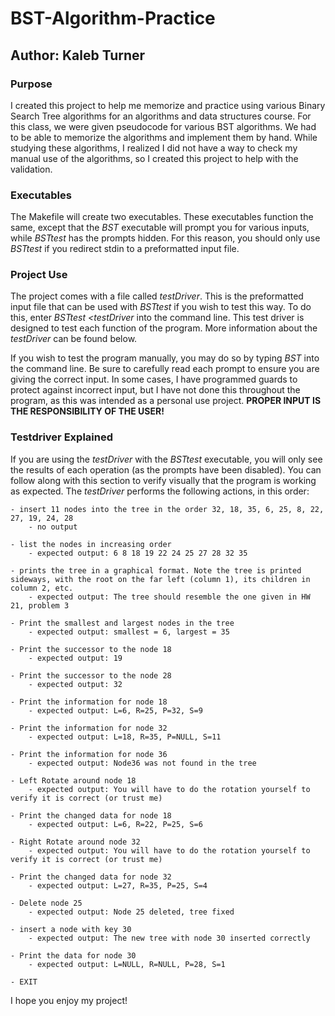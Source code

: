 # BST-Algorithm-Practice
## Author: Kaleb Turner
### Purpose  
I created this project to help me memorize and practice using various Binary Search Tree algorithms for an algorithms and data structures course. For this class, we were given pseudocode for various BST algorithms. We had to be able to memorize the algorithms and implement them by hand. While studying these algorithms, I realized I did not have a way to check my manual use of the algorithms, so I created this project to help with the validation.  
### Executables
The Makefile will create two executables. These executables function the same, except that the *BST* executable will prompt you for various inputs, while *BSTtest* has the prompts hidden. For this reason, you should only use *BSTtest* if you redirect stdin to a preformatted input file.
### Project Use
The project comes with a file called *testDriver*. This is the preformatted input file that can be used with *BSTtest* if you wish to test this way. To do this, enter *BSTtest <testDriver* into the command line. This test driver is designed to test each function of the program. More information about the *testDriver* can be found below.

If you wish to test the program manually, you may do so by typing *BST* into the command line. Be sure to carefully read each prompt to ensure you are giving the correct input. In some cases, I have programmed guards to protect against incorrect input, but I have not done this throughout the program, as this was intended as a personal use project. **PROPER INPUT IS THE RESPONSIBILITY OF THE USER!** 

### Testdriver Explained
If you are using the *testDriver* with the *BSTtest* executable, you will only see the results of each operation (as the prompts have been disabled). You can follow along with this section to verify visually that the program is working as expected.
The *testDriver* performs the following actions, in this order:  

	- insert 11 nodes into the tree in the order 32, 18, 35, 6, 25, 8, 22, 27, 19, 24, 28
		- no output
		
	- list the nodes in increasing order
		- expected output: 6 8 18 19 22 24 25 27 28 32 35
		
	- prints the tree in a graphical format. Note the tree is printed sideways, with the root on the far left (column 1), its children in column 2, etc.
		- expected output: The tree should resemble the one given in HW 21, problem 3
		
	- Print the smallest and largest nodes in the tree
		- expected output: smallest = 6, largest = 35
		
	- Print the successor to the node 18
		- expected output: 19
		
	- Print the successor to the node 28
		- expected output: 32
		
	- Print the information for node 18
		- expected output: L=6, R=25, P=32, S=9
		
	- Print the information for node 32
		- expected output: L=18, R=35, P=NULL, S=11
		
	- Print the information for node 36
		- expected output: Node36 was not found in the tree
		
	- Left Rotate around node 18
		- expected output: You will have to do the rotation yourself to verify it is correct (or trust me)
		
	- Print the changed data for node 18
		- expected output: L=6, R=22, P=25, S=6
		
	- Right Rotate around node 32
		- expected output: You will have to do the rotation yourself to verify it is correct (or trust me)
		
	- Print the changed data for node 32
		- expected output: L=27, R=35, P=25, S=4
		
	- Delete node 25
		- expected output: Node 25 deleted, tree fixed 
		
	- insert a node with key 30
		- expected output: The new tree with node 30 inserted correctly
		
	- Print the data for node 30
		- expected output: L=NULL, R=NULL, P=28, S=1
		
	- EXIT
	
	
I hope you enjoy my project!
